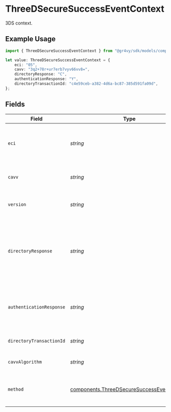 # ThreeDSecureSuccessEventContext

3DS context.

## Example Usage

```typescript
import { ThreeDSecureSuccessEventContext } from "@gr4vy/sdk/models/components";

let value: ThreeDSecureSuccessEventContext = {
    eci: "05",
    cavv: "3q2+78r+ur7erb7vyv66vv8=",
    directoryResponse: "C",
    authenticationResponse: "Y",
    directoryTransactionId: "c4e59ceb-a382-4d6a-bc87-385d591fa09d",
};
```

## Fields

| Field                                                                                                              | Type                                                                                                               | Required                                                                                                           | Description                                                                                                        | Example                                                                                                            |
| ------------------------------------------------------------------------------------------------------------------ | ------------------------------------------------------------------------------------------------------------------ | ------------------------------------------------------------------------------------------------------------------ | ------------------------------------------------------------------------------------------------------------------ | ------------------------------------------------------------------------------------------------------------------ |
| `eci`                                                                                                              | *string*                                                                                                           | :heavy_minus_sign:                                                                                                 | The electronic commerce indicator for the 3DS transaction.                                                         | 05                                                                                                                 |
| `cavv`                                                                                                             | *string*                                                                                                           | :heavy_minus_sign:                                                                                                 | The cardholder authentication value or AAV.                                                                        | 3q2+78r+ur7erb7vyv66vv8=                                                                                           |
| `version`                                                                                                          | *string*                                                                                                           | :heavy_minus_sign:                                                                                                 | The version of 3-D Secure that was used.                                                                           |                                                                                                                    |
| `directoryResponse`                                                                                                | *string*                                                                                                           | :heavy_minus_sign:                                                                                                 | For 3-D Secure version 1, the enrolment response. For 3-D Secure version , the transaction status from the `ARes`. | C                                                                                                                  |
| `authenticationResponse`                                                                                           | *string*                                                                                                           | :heavy_minus_sign:                                                                                                 | The transaction status from the challenge result (not required for frictionless).                                  | Y                                                                                                                  |
| `directoryTransactionId`                                                                                           | *string*                                                                                                           | :heavy_minus_sign:                                                                                                 | The transaction identifier.                                                                                        | c4e59ceb-a382-4d6a-bc87-385d591fa09d                                                                               |
| `cavvAlgorithm`                                                                                                    | *string*                                                                                                           | :heavy_minus_sign:                                                                                                 | The CAVV Algorithm used.                                                                                           |                                                                                                                    |
| `method`                                                                                                           | [components.ThreeDSecureSuccessEventMethod](../../models/components/threedsecuresuccesseventmethod.md)             | :heavy_minus_sign:                                                                                                 | The method used for 3DS authentication for this transaction.                                                       |                                                                                                                    |